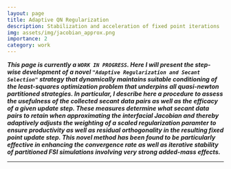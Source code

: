 ```yaml
---
layout: page
title: Adaptive QN Regularization
description: Stabilization and acceleration of fixed point iterations
img: assets/img/jacobian_approx.png
importance: 2
category: work
---
```


***This page is currently a `WORK IN PROGRESS`. Here I will present the step-wise development of a novel `"Adaptive Regularization and Secant Selection"` strategy that dynamically maintains suitable conditioning of the least-squares optimization problem that underpins all quasi-newton partitioned strategies. In particular, I describe here a procedure to assess the usefulness of the collected secant data pairs as well as the efficacy of a given update step. These measures determine what secant data pairs to retain when approximating the interfacial Jacobian and thereby adaptively adjusts the weighting of a scaled regularization paramter to ensure productivity as well as residual orthogonality in the resulting fixed point update step. This novel method has been found to be particularly effective in enhancing the convergence rate as well as iterative stability of partitioned FSI simulations involving very strong added-mass effects.***

---

